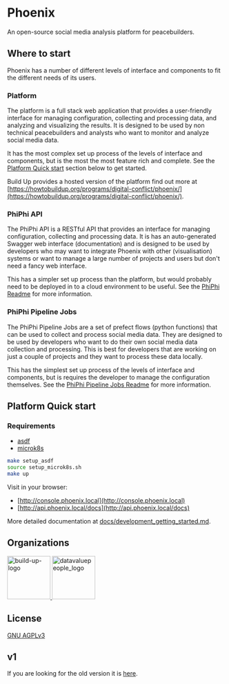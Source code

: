 # Phoenix

An open-source social media analysis platform for peacebuilders.

## Where to start

Phoenix has a number of different levels of interface and components to fit the different needs of
its users.

### Platform

The platform is a full stack web application that provides a user-friendly interface for managing
configuration, collecting and processing data, and analyzing and visualizing the results. It is
designed to be used by non technical peacebuilders and analysts who want to monitor and analyze
social media data.

It has the most complex set up process of the levels of interface and components, but is the most
the most feature rich and complete. See the [Platform Quick start](#platform-quick-start) section
below to get started.

Build Up provides a hosted version of the platform find out more at
[https://howtobuildup.org/programs/digital-conflict/phoenix/](https://howtobuildup.org/programs/digital-conflict/phoenix/).

### PhiPhi API

The PhiPhi API is a RESTful API that provides an interface for managing configuration, collecting
and processing data. It is has an auto-generated Swagger web interface (documentation) and is
designed to be used by developers who may want to integrate Phoenix with other (visualisation)
systems or want to manage a large number of projects and users but don't need a fancy web
interface.

This has a simpler set up process than the platform, but would probably need to be deployed in to a
cloud environment to be useful. See the [PhiPhi Readme](python/projects/phiphi/README.md) for more
information.

### PhiPhi Pipeline Jobs

The PhiPhi Pipeline Jobs are a set of prefect flows (python functions) that can be used to collect
and process social media data. They are designed to be used by developers who want to do their own
social media data collection and processing. This is best for developers that are working on just
a couple of projects and they want to process these data locally.

This has the simplest set up process of the levels of interface and components, but is requires the
developer to manage the configuration themselves. See the [PhiPhi Pipeline Jobs
Readme](python/projects/phiphi/docs/getting_started_with_pipeline_jobs.md) for more information.

## Platform Quick start

### Requirements

- [asdf](https://asdf-vm.com/guide/getting-started.html)
- [microk8s](https://microk8s.io/docs/install-alternatives)

```bash
make setup_asdf
source setup_microk8s.sh
make up
```

Visit in your browser:
- [http://console.phoenix.local](http://console.phoenix.local)
- [http://api.phoenix.local/docs](http://api.phoenix.local/docs)

More detailed documentation at [docs/development_getting_started.md](docs/development_getting_started.md).

## Organizations

<a href="https://howtobuildup.org">
    <img
      src="https://howtobuildup.org/wp-content/uploads/2021/04/build-up-logo.png"
      height="100"
      alt="build-up-logo"
    >
</a>
<a href="http://datavaluepeople.com">
    <img
      src="https://howtobuildup.org/wp-content/uploads/2022/03/dvp.png"
      height="100"
      alt="datavaluepeople_logo"
    >
</a>

## License

[GNU AGPLv3](/COPYING)

## v1

If you are looking for the old version it is [here](https://gitlab.com/howtobuildup/phoenix_v1). 

